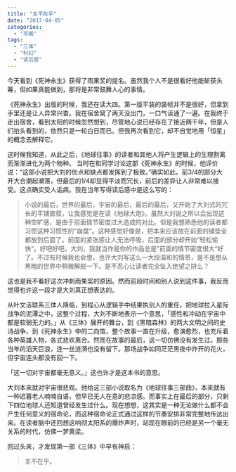 ```yaml
---
title: "主不在乎"
date: "2017-04-05"
categories: 
  - "写画"
tags: 
  - "三体"
  - "科幻"
  - "读后感"
---
```


今天看到《死神永生》获得了雨果奖的提名。虽然我个人不是很看好他能斩获头筹，但如果真能做到，那将是非常鼓舞人心的事情。

《死神永生》出版的时候，我还在读大四。第一版平装的装帧并不是很好，但拿到手里还是让人异常兴奋。我在宿舍窝了两天没出门，一口气读通了一遍。在我终于走出宿舍，看到太阳的时候忽然想到，尽管地心说已经存在了接近两千年，但是人们抬头看到的，依然只是一轮白日而已。但我再次看到它，却不自觉地用「恒星」的概念去解释它。

这时候我知道，从此之后，《地球往事》的读者和其他人将产生逻辑上的生理割离而渐渐进化为两个物种。 当时在和同学讨论这部《死神永生》的时候，他评价说：“这部小说把大刘的优点和缺点都发挥到了极致。”确实如此。前3/4的部分大开大合潮起潮落，但最后的1/4却显得平淡而冗长，前后的差异让人非常难以接受。这点确实受人诟病。我在当年写得读后感中是这么写的：

> 小说的最后，世界的最后，宇宙的最后，最后的最后，又开始了大刘式的冗长的平铺直叙，让我感觉是在读《地球大炮》。虽然大刘说之所以会出现这种空旷感，是由于前面情节密度过大造成的对比。但是我想熟悉他的读者都习惯这种习惯性的“崩盘”。这种感觉好像是，把本来应该放在前面的铺垫全都放到后面了。前面的紧张感让人无法呼吸，后面的部分却开始”轻松愉快“。好吧好吧，大刘，我就当作是你的作品总是”前面的情节密度很大“好了。不过有时候我也会想，也许大刘写这么一大段温和的情景，是不是想从黑暗的世界中稍微解脱一下。是不忍心让读者完全坠入绝望之阱么？

这也是我不看好这次冲刺雨果奖的原因。然而前段时间和别人说到这件事，我反而觉得也许这一段才是大刘真正想表达的。

从叶文洁联系三体人降临，到程心从逻辑手中结果执剑人的重任，把地球拉入星际战争的泥潭之中，这整个过程，大刘不断地表示一个意思，「感性和冲动在宇宙中都是软弱无力的。」从《三体》展开的舞台，到《黑暗森林》的两大文明之间的史诗战争，到《死神永生》中的二向箔，整个故事一直在升级，愈演愈烈，也充斥着各种英雄人物，各式悲欢离合。然而在故事的最后，这一切仿佛没有发生过。那些当年的滔天巨浪，连一丝涟漪也没有留下。那场战争如同茫茫黑夜中炸开的花火，但宇宙连头都没有回一下。

「这一切对宇宙都毫无意义。」这也许才是这本书的意思。

大刘本来就对宇宙很悲观。他给这三部小说取名为《地球往事三部曲》，本来就有一种迟暮老人喃喃自语，但早已无人在意的悲凉感。而事实上在最后的部分，只剩下四位地球人还知道曾经发生过什么。现在想想，这其实是一种无论做什么都不会产生任何意义的宿命论，而这种宿命论正式通过这样的节奏安排非常完整地传达出来。在读者脑中还回想这响彻太阳系的爆炸声时，站现在眼前的已经是另一个毫无关系的时代，仿佛一梦黄梁。

回过头来，才发现第一部《三体》中早有神启：

> 主不在乎。

